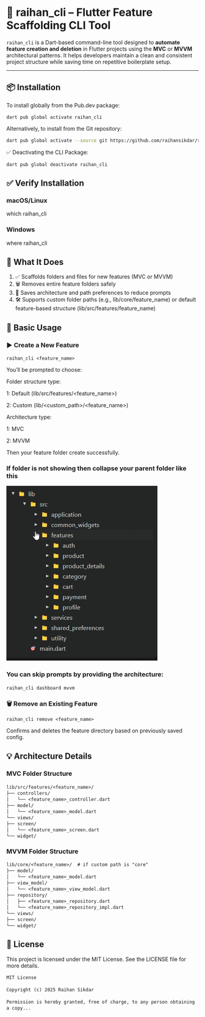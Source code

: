# 🚀 raihan_cli – Flutter Feature Scaffolding CLI Tool

`raihan_cli` is a Dart-based command-line tool designed to **automate feature creation and deletion** in Flutter projects using the **MVC** or **MVVM** architectural patterns. It helps developers maintain a clean and consistent project structure while saving time on repetitive boilerplate setup.

---

## 📦 Installation

To install globally from the Pub.dev package:
```
dart pub global activate raihan_cli
```

Alternatively, to install from the Git repository:

```bash
dart pub global activate --source git https://github.com/raihansikdar/raihan_cli.git
```
✅ Deactivating the CLI Package:
```
dart pub global deactivate raihan_cli

```

## ✅ Verify Installation

### macOS/Linux
which raihan_cli

### Windows
where raihan_cli



## 📁 What It Does

1. ✅ Scaffolds folders and files for new features (MVC or MVVM)
2. 🗑️ Removes entire feature folders safely
3. 🔧 Saves architecture and path preferences to reduce prompts
4. 🛠️ Supports custom folder paths (e.g., lib/core/feature_name) or default feature-based structure (lib/src/features/feature_name)

## 🧪 Basic Usage
### ▶️ Create a New Feature
```
raihan_cli <feature_name>

```
You’ll be prompted to choose:

Folder structure type:

1: Default (lib/src/features/<feature_name>)

2: Custom (lib/<custom_path>/<feature_name>)

Architecture type:

1: MVC

2: MVVM

Then your feature folder create successfully.


### If folder is not showing then collapse your parent folder like this
![raihan_cli demo](assets/raihan_cli_feature.gif)



### You can skip prompts by providing the architecture:

```
raihan_cli dashboard mvvm

```
### 🗑️ Remove an Existing Feature
```
raihan_cli remove <feature_name>

```
Confirms and deletes the feature directory based on previously saved config.

## 💡 Architecture Details

### MVC Folder Structure

```
lib/src/features/<feature_name>/
├── controllers/
│   └── <feature_name>_controller.dart
├── model/
│   └── <feature_name>_model.dart
└── views/
├── screen/
│   └── <feature_name>_screen.dart
└── widget/

```
### MVVM Folder Structure
```
lib/core/<feature_name>/  # if custom path is "core"
├── model/
│   └── <feature_name>_model.dart
├── view_model/
│   └── <feature_name>_view_model.dart
├── repository/
│   ├── <feature_name>_repository.dart
│   └── <feature_name>_repository_impl.dart
└── views/
├── screen/
└── widget/

```

## 📜 License

This project is licensed under the MIT License. See the LICENSE file for more details.

```text
MIT License

Copyright (c) 2025 Raihan Sikdar

Permission is hereby granted, free of charge, to any person obtaining a copy...